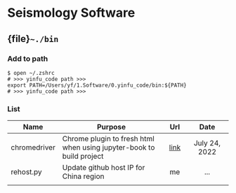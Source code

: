 # Seismology Software

## {file}`~./bin`

### Add to path

```
$ open ~/.zshrc
# >>> yinfu_code path >>>
export PATH=/Users/yf/1.Software/0.yinfu_code/bin:${PATH}
# >>> yinfu_code path >>>
```

### List

<style>
table th:first-of-type {
    width: 20%;
}
table th:nth-of-type(2) {
    width: 50%;
}
table th:nth-of-type(3) {
    width: 10%;
}
table th:nth-of-type(4) {
    width: 20%;
}
</style>

|        Name       |       Purpose       |        Url        |         Date        |
|   ------------   |    -------------    |  :-------------:  |   :-------------:   |
|    chromedriver   | Chrome plugin to fresh html when using jupyter-book to build project |  [link](https://chromedriver.chromium.org/)      |    July 24, 2022    |
|     rehost.py     | Update github host IP for China region  |   me   |    ...     |
|               |                   |                   |               |

